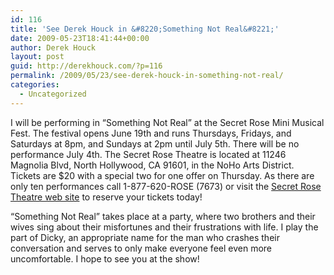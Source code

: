 ```yaml
---
id: 116
title: 'See Derek Houck in &#8220;Something Not Real&#8221;'
date: 2009-05-23T18:41:44+00:00
author: Derek Houck
layout: post
guid: http://derekhouck.com/?p=116
permalink: /2009/05/23/see-derek-houck-in-something-not-real/
categories:
  - Uncategorized
---
```

I will be performing in &#8220;Something Not Real&#8221; at the Secret Rose Mini Musical Fest. The festival opens June 19th and runs Thursdays, Fridays, and Saturdays at 8pm, and Sundays at 2pm until July 5th. There will be no performance July 4th. The Secret Rose Theatre is located at 11246 Magnolia Blvd, North Hollywood, CA 91601, in the NoHo Arts District. Tickets are $20 with a special two for one offer on Thursday. As there are only ten performances call 1-877-620-ROSE (7673) or visit the [Secret Rose Theatre web site](http://www.SecretRose.com) to reserve your tickets today!

&#8220;Something Not Real&#8221; takes place at a party, where two brothers and their wives sing about their misfortunes and their frustrations with life. I play the part of Dicky, an appropriate name for the man who crashes their conversation and serves to only make everyone feel even more uncomfortable. I hope to see you at the show!